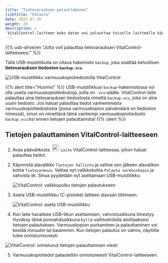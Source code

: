 ```yaml
---
title: "Tietovarauksen palauttaminen"
linkTitle: "Palauta"
date: 2023-07-20
weight: 20
description: >
 VitalControl-laitteen koko datan voi palauttaa toiselle laitteelle käyttäen varmuuskopiotiedostoa.
---
```

{{% usb-drive/en "Jotta voit palauttaa tietovarauksen VitalControl-laitteeseesi," %}}

Tällä USB-muistitikulla on oltava hakemisto `backup`, joka sisältää kelvollisen **tietovarauksen tiedoston `backup.vcu`**.

![USB-muistitikku varmuuskopiotiedostolla VitalControl](../images/backup-file.png "USB-muistitikku varmuuskopiotiedostolla")

{{% alert title="Huomio" %}}
USB-muistitikkusi `backup`-hakemistossa voi olla useita varmuuskopiotiedostoja, joilla on `.vcu`-pääte. VitalControl-laite palauttaa aina tietovarauksen tiedostosta nimeltä `backup.vcu`, joka on aina uusin tiedosto. Jos haluat palauttaa tiedot vanhemmasta varmuuskopiotiedostosta (jossa varmuuskopion päivämäärä on tiedoston nimessä), sinun on nimettävä tämä vanhempi varmuuskopiotiedosto `backup.vcu`:ksi ennen tietojen palauttamista!
{{% /alert %}}

## Tietojen palauttaminen VitalControl-laitteeseen

1. Avaa päävalikosta &nbsp;<img src="/icons/device.svg" width="23" align="bottom" alt="Laite" /> `Laite` VitalControl-laitteessa, johon haluat palauttaa tiedot.

2. Käynnistä alavalikko `Tietojen hallinta` ja valitse sen jälkeen alavalikon kohta `Tietovarmuus`. Valitse nyt valikkokohta `Palauta varmuuskopio` ja vahvista `OK`. Sinua pyydetään nyt asettamaan USB-muistitikku:

   ![VitalControl: valikkopolku tietojen palautukseen](../images/restore.png "Palautus varmuuskopiotiedostosta")

3. Aseta USB-muistitikku (C-pistoke) laitteen alaosan liittimeen.

   ![VitalControl: aseta USB-muistitikku](/images/firmware/update/plug-in-dual-usb-stick.svg "Aseta USB-muistitikku")

4. Kun laite havaitsee USB-tikun asettamisen, vahvistusikkuna ilmestyy. Hyväksy tämä ponnahdusikkuna `Kyllä`-vaihtoehdolla aloittaaksesi tietojen palautuksen. Varmuuskopion purkaminen ja palauttaminen voi kestää minuutin tai kauemmin. Kun tietojen palautus on valmis, näytölle tulee onnistumisviesti:

![VitalControl: onnistunut tietojen palauttamisen viesti](../images/restore-done.png "Onnistunut tietojen palauttamisen viesti")

5. Varmuuskopiotiedot palautettiin onnistuneesti VitalControl-laitteeseen.
